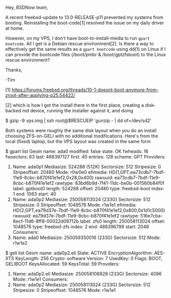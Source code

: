 Hey, BSDNow team,

A recent freebsd-update to 13.0-RELEASE-p11 prevented my systems
from booting.  Reinstalling the boot-code[1] resolved the issue on
my daily driver at home.

However, on my VPS, I don't have boot-to-install-media to run `gpart
bootcode`.  All I get is a Debian rescue environment[2].  Is there
a way to effectively get the same results as a `gpart bootcode`
using dd(1) on Linux if I can provide the bootcode files (/boot/pmbr
& /boot/gptzfsboot) to the Linux rescue environment?

Thanks,

-Tim

[1]
https://forums.freebsd.org/threads/10-1-doesnt-boot-anymore-from-zroot-after-applying-p25.54422/

[2] which is how I got the install there in the first place,
creating a disk-backed md device, running the installer against it,
and doing

 $ gzip -9 vps.img | ssh root@$RESCUEIP 'gunzip - | dd of=/dev/sd2'

Both systems were roughly the same disk layout when you do an install
choosing ZFS-on-GELI with no additional modifications.  Here's from
the local (fixed) laptop, but the VPS layout was created in the same
form

$ gpart list
Geom name: ada0
modified: false
state: OK
fwheads: 16
fwsectors: 63
last: 488397127
first: 40
entries: 128
scheme: GPT
Providers:
1. Name: ada0p1
   Mediasize: 524288 (512K)
   Sectorsize: 512
   Stripesize: 0
   Stripeoffset: 20480
   Mode: r0w0e0
   efimedia: HD(1,GPT,ea73cdb7-7bdf-11e9-8cbc-b870f41e1ef2,0x28,0x400)
   rawuuid: ea73cdb7-7bdf-11e9-8cbc-b870f41e1ef2
   rawtype: 83bd6b9d-7f41-11dc-be0b-001560b84f0f
   label: gptboot0
   length: 524288
   offset: 20480
   type: freebsd-boot
   index: 1
   end: 1063
   start: 40
2. Name: ada0p2
   Mediasize: 250058113024 (233G)
   Sectorsize: 512
   Stripesize: 0
   Stripeoffset: 1048576
   Mode: r1w1e1
   efimedia: HD(2,GPT,ea79d37e-7bdf-11e9-8cbc-b870f41e1ef2,0x800,0x1d1c5000)
   rawuuid: ea79d37e-7bdf-11e9-8cbc-b870f41e1ef2
   rawtype: 516e7cba-6ecf-11d6-8ff8-00022d09712b
   label: zfs0
   length: 250058113024
   offset: 1048576
   type: freebsd-zfs
   index: 2
   end: 488396799
   start: 2048
Consumers:
1. Name: ada0
   Mediasize: 250059350016 (233G)
   Sectorsize: 512
   Mode: r1w1e2

$ geli list
Geom name: ada0p2.eli
State: ACTIVE
EncryptionAlgorithm: AES-XTS
KeyLength: 256
Crypto: software
Version: 7
UsedKey: 0
Flags: BOOT, GELIBOOT
KeysAllocated: 59
KeysTotal: 59
Providers:
1. Name: ada0p2.eli
   Mediasize: 250058108928 (233G)
   Sectorsize: 4096
   Mode: r1w1e1
Consumers:
1. Name: ada0p2
   Mediasize: 250058113024 (233G)
   Sectorsize: 512
   Stripesize: 0
   Stripeoffset: 1048576
   Mode: r1w1e1

